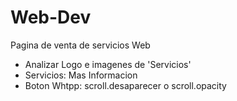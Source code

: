 # Web-Dev
Pagina de venta de servicios Web


- Analizar Logo e imagenes de 'Servicios'
- Servicios: Mas Informacion
- Boton Whtpp: scroll.desaparecer o scroll.opacity
